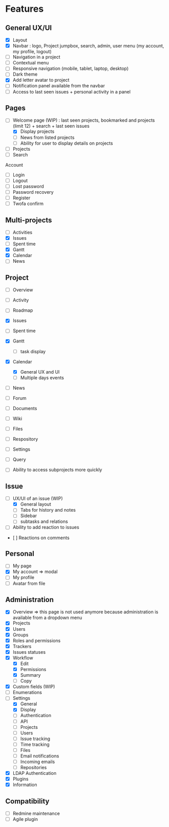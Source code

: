 # Features

## General UX/UI

- [x] Layout
- [x] Navbar : logo, Project jumpbox, search, admin, user menu (my account, my profile, logout)
- [ ] Navigation in a project
- [ ] Contextual menu
- [ ] Responsive navigation (mobile, tablet, laptop, desktop)
- [ ] Dark theme
- [x] Add letter avatar to project
- [ ] Notification panel available from the navbar
- [ ] Access to last seen issues + personal activity in a panel

## Pages

- [ ] Welcome page (WIP) : last seen projects, bookmarked and projects (limit 12) + search + last seen issues
  - [x] Display projects
  - [ ] News from listed projects
  - [ ] Ability for user to display details on projects
- [ ] Projects
- [ ] Search

Account
- [ ] Login
- [ ] Logout
- [ ] Lost password
- [ ] Password recovery
- [ ] Register
- [ ] Twofa confirm

## Multi-projects

- [ ] Activities
- [x] Issues
- [ ] Spent time
- [x] Gantt
- [x] Calendar
- [ ] News

## Project

- [ ] Overview
- [ ] Activity
- [ ] Roadmap
- [x] Issues
- [ ] Spent time
- [x] Gantt
  - [ ] task display
- [x] Calendar
  - [x] General UX and UI
  - [ ] Multiple days events
- [ ] News
- [ ] Forum
- [ ] Documents
- [ ] Wiki
- [ ] Files
- [ ] Respository
- [ ] Settings

- [ ] Query
- [ ] Ability to access subprojects more quickly

## Issue

- [ ] UX/UI of an issue (WIP)
  - [x] General layout
  - [ ] Tabs for history and notes
  - [ ] Sidebar
  - [ ] subtasks and relations
- [ ] Ability to add reaction to issues
- [ ] Reactions on comments

## Personal

- [ ] My page
- [x] My account => modal
- [ ] My profile
- [ ] Avatar from file

## Administration

- [x] Overview => this page is not used anymore because administration is available from a dropdown menu
- [x] Projects
- [x] Users
- [x] Groups
- [x] Roles and permissions
- [x] Trackers
- [x] Issues statuses
- [x] Workflow
  - [x] Edit
  - [x] Permissions
  - [x] Summary
  - [ ] Copy
- [x] Custom fields (WIP)
- [ ] Enumerations
- [ ] Settings
  - [x] General
  - [x] Display
  - [ ] Authentication
  - [ ] API
  - [ ] Projects
  - [ ] Users
  - [ ] Issue tracking
  - [ ] Time tracking
  - [ ] Files
  - [ ] Email notifications
  - [ ] Incoming emails
  - [ ] Repositories
- [x] LDAP Authentication
- [x] Plugins
- [x] Information

## Compatibility

- [ ] Redmine maintenance
- [ ] Agile plugin